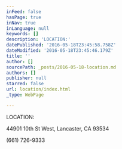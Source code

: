 ```yaml
---
inFeed: false
hasPage: true
inNav: true
inLanguage: null
keywords: []
description: 'LOCATION:'
datePublished: '2016-05-18T23:45:58.758Z'
dateModified: '2016-05-18T23:45:46.179Z'
title: ''
author: []
sourcePath: _posts/2016-05-18-location.md
authors: []
publisher: null
starred: false
url: location/index.html
_type: WebPage

---
```

LOCATION:

44901 10th St West, Lancaster, CA 93534

(661) 726-9333